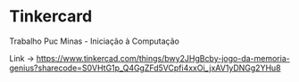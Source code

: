 # Tinkercard
Trabalho Puc Minas - Iniciação à Computação

Link -> https://www.tinkercad.com/things/bwy2JHgBcby-jogo-da-memoria-genius?sharecode=S0VHtG1p_Q4GgZFd5VCpfi4xxOi_jxAV1yDNGg2YHu8
